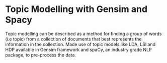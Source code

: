 # Topic Modelling with Gensim and Spacy
Topic modelling can be described as a method for finding a group of words (i.e topic) from a collection of documents 
that best represents the information in the collection. Made use of topic models like LDA, LSI and HDP available in Gensim framework 
and spaCy, an industry grade NLP package, to pre-process the data.
